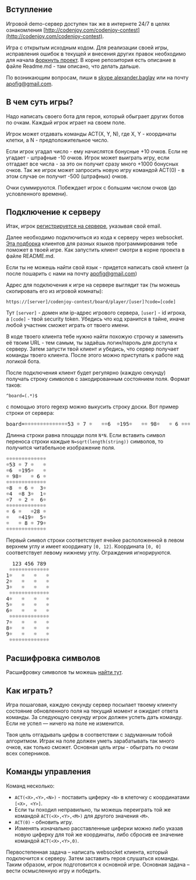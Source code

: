 <meta charset="UTF-8">

## Вступление

Игровой demo-сервер доступен так же в интернете 24/7 в целях
ознакомления [http://codenjoy.com/codenjoy-contest](http://codenjoy.com/codenjoy-contest).

Игра с открытым исходным кодом. Для реализации своей игры, исправления
ошибок в текущей и внесения других правок необходимо для начала
[форкнуть проект](https://github.com/codenjoyme/codenjoy.git).
В корне репозитория есть описание в файле Readme.md - там описано, что делать дальше.

По возникающим вопросам, пиши в [skype alexander.baglay](skype:alexander.baglay)
или на почту [apofig@gmail.com](mailto:apofig@gmail.com).

## В чем суть игры?

Надо написать своего бота для героя, который обыграет других ботов по очкам.
Каждый игрок играет на своем поле.

Игрок может отдавать команды ACT(X, Y, N), где X, Y - координаты клетки,
а N - предположительное число. 

Если игрок угадал число - ему начислятся бонусные +10 очков.
Если не угадает - штрафные -10 очков. Игрок может выиграть игру,
если отгадает все числа - за это он получит сразу много +1000 бонусных очков.
Так же игрок может запросить новую игру командой ACT(0) - в этом случае
он получит -500 (штрафных) очков.

Очки суммируются. Побеждает игрок с большим числом очков (до условленного времени).

## Подключение к серверу

Итак, игрок [регистрируется на сервере](../../../register?gameName=sudoku),
указывая свой email.

Далее необходимо подключиться из кода к серверу через websocket.
[Эта подборка](https://github.com/codenjoyme/codenjoy-clients.git)
клиентов для разных языков программирования тебе поможет в твоей игре.
Как запустить клиент смотри в корне проекта в файле README.md.

Если ты не можешь найти свой язык - придется написать свой клиент
(а после пошарить с нами на почту [apofig@gmail.com](mailto:apofig@gmail.com))

Адрес для подключения к игре на сервере выглядит так (ты можешь скопировать его
из игровой комнаты):

`https://[server]/codenjoy-contest/board/player/[user]?code=[code]`

Тут `[server]` - домен или ip-адрес игрового сервера, `[user]` - id игрока, a `[code]` -
твой security token. Убедись что код хранится в тайне, иначе любой участник
сможет играть от твоего имени.

В коде твоего клиента тебе нужно найти похожую строчку и заменить её твоим URL -
тем самым, ты задаёшь логин/пароль для доступа к серверу.
Затем запусти твой клиент и убедись, что сервер получает команды твоего клиента.
После этого можно приступать к работе над логикой бота.

После подключения клиент будет регулярно (каждую секунду) получать строку
символов с закодированным состоянием поля. Формат таков:

`^board=(.*)$`

с помощью этого regexp можно выкусить строку доски.
Вот пример строки от сервера:

<pre>board=☼☼☼☼☼☼☼☼☼☼☼☼☼☼53 ☼ 7 ☼   ☼☼6  ☼195☼   ☼☼ 98☼   ☼ 6 ☼☼☼☼☼☼☼☼☼☼☼☼☼☼☼8  ☼ 6 ☼  3☼☼4  ☼8 3☼  1☼☼7  ☼ 2 ☼  6☼☼☼☼☼☼☼☼☼☼☼☼☼☼☼ 6 ☼   ☼28 ☼☼   ☼419☼  5☼☼   ☼ 8 ☼ 79☼☼☼☼☼☼☼☼☼☼☼☼☼☼</pre>

Длинна строки равна площади поля `N*N`. Если вставить символ
переноса строки каждые `N=sqrt(length(string))` символов, то
получится читабельное изображение поля.

<pre>☼☼☼☼☼☼☼☼☼☼☼☼☼
☼53 ☼ 7 ☼   ☼
☼6  ☼195☼   ☼
☼ 98☼   ☼ 6 ☼
☼☼☼☼☼☼☼☼☼☼☼☼☼
☼8  ☼ 6 ☼  3☼
☼4  ☼8 3☼  1☼
☼7  ☼ 2 ☼  6☼
☼☼☼☼☼☼☼☼☼☼☼☼☼
☼ 6 ☼   ☼28 ☼
☼   ☼419☼  5☼
☼   ☼ 8 ☼ 79☼
☼☼☼☼☼☼☼☼☼☼☼☼☼</pre>

Первый символ строки соответствует ячейке расположенной в 
левом верхнем углу и имеет координату `[0, 12]`.
Координата `[0, 0]` соответствует левому нижнему углу.
Ограждения игнорируются. 

<pre>  123 456 789
 ☼☼☼☼☼☼☼☼☼☼☼☼☼
1☼   ☼   ☼   ☼
2☼   ☼   ☼   ☼
3☼   ☼   ☼   ☼
 ☼☼☼☼☼☼☼☼☼☼☼☼☼
4☼   ☼   ☼   ☼
5☼   ☼   ☼   ☼
6☼   ☼   ☼   ☼
 ☼☼☼☼☼☼☼☼☼☼☼☼☼
7☼   ☼   ☼   ☼
8☼   ☼   ☼   ☼
9☼   ☼   ☼   ☼
 ☼☼☼☼☼☼☼☼☼☼☼☼☼</pre>

## Расшифровка символов

Расшифровку символов ты можешь [найти тут](elements.md).

## Как играть?

Игра пошаговая, каждую секунду сервер посылает твоему клиенту
состояние обновленного поля на текущий момент и ожидает ответа
команды. За следующую секунду игрок должен успеть дать
команду. Если не успел — ничего на поле не изменится.

Твоя цель отгадывать цифры в соответствии с задуманным тобой алгоритмом.
Играк на поле должен уметь зарабатывать так много очков, как только сможет.
Основная цель игры - обыграть по очкам всех соперников.

## Команды управления

Команд несколько:
* `ACT(<X>,<Y>,<N>)` - поставить циферку `<N>` в клеточку с координатами `[<X>, <Y>]`.
* Если ты походил неправильно, ты можешь переиграть той же командой
  `ACT(<X>,<Y>,<M>)` для другого значения `<M>`. 
* `ACT(0)` - обновить игру.
* Изменять изначально расставленные циферки
  можно либо указав новую циферку для той же координаты, либо сбросив
  ее значение командой `ACT(<X>,<Y>,0)`.

Первостепенная задача – написать websocket клиента, который подключится к серверу.
Затем заставить героя слушаться команды. Таким образом, игрок подготовится
к основной игре. Основная задача – вести осмысленную игру и победить.